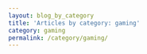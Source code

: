 ```yaml
---
layout: blog_by_category
title: 'Articles by category: gaming'
category: gaming
permalink: /category/gaming/
---
```

